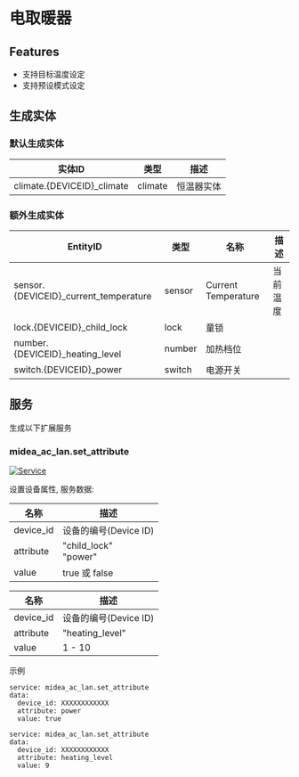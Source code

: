 # 电取暖器

## Features
- 支持目标温度设定
- 支持预设模式设定

## 生成实体
### 默认生成实体
实体ID | 类型 | 描述
--- | --- | ---
climate.{DEVICEID}_climate | climate | 恒温器实体

### 额外生成实体

EntityID | 类型 | 名称 | 描述
--- | --- | --- | --- 
sensor.{DEVICEID}_current_temperature | sensor | Current Temperature | 当前温度
lock.{DEVICEID}_child_lock | lock | 童锁
number.{DEVICEID}_heating_level | number | 加热档位
switch.{DEVICEID}_power | switch | 电源开关

## 服务
生成以下扩展服务

### midea_ac_lan.set_attribute

[![Service](https://my.home-assistant.io/badges/developer_call_service.svg)](https://my.home-assistant.io/redirect/developer_call_service/?service=midea_ac_lan.set_attribute)

设置设备属性, 服务数据:

名称 | 描述
--- | ---
device_id | 设备的编号(Device ID)
attribute | "child_lock"<br/>"power"
value | true 或 false

名称 | 描述
--- | ---
device_id | 设备的编号(Device ID)
attribute | "heating_level"
value | 1 - 10

示例
```
service: midea_ac_lan.set_attribute
data:
  device_id: XXXXXXXXXXXX
  attribute: power
  value: true
```

```
service: midea_ac_lan.set_attribute
data:
  device_id: XXXXXXXXXXXX
  attribute: heating_level
  value: 9
```